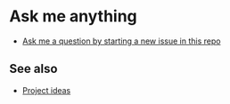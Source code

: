 # Ask me anything

- [Ask me a question by starting a new issue in this repo](https://github.com/riceissa/ama/issues/new)

## See also

- [Project ideas](https://github.com/riceissa/project-ideas)

